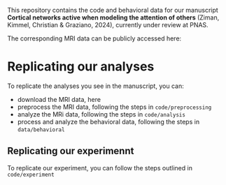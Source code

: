 This repository contains the code and behavioral data for our manuscript **Cortical networks active when modeling the attention of others** (Ziman, Kimmel, Christian & Graziano, 2024), currently under review at PNAS. 

The corresponding MRI data can be publicly accessed here: <LINK>

# Replicating our analyses

To replicate the analyses you see in the manuscript, you can:
- download the MRI data, here
- preprocess the MRI data, following the steps in `code/preprocessing`
- analyze the MRi data, following the steps in `code/analysis`
- process and analyze the behavioral data, following the steps in `data/behavioral`

## Replicating our experimennt

To replicate our experiment, you can follow the steps outlined in `code/experiment`

